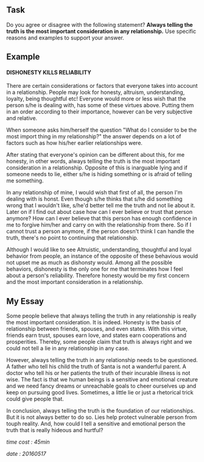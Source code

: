 ## Task
Do you agree or disagree with the following statement?
**Always telling the truth is the most important consideration in any relationship.**
Use specific reasons and examples to support your answer.

## Example

#### DISHONESTY KILLS RELIABILITY

There are certain considerations or factors that everyone takes into account in a relationship. People may look for honesty, altruism, understanding, loyalty, being thoughtful etc! Everyone would more or less wish that the person s/he is dealing with, has some of these virtues above. Putting them in an order according to their importance, however can be very subjective and relative.

When someone asks him/herself the question "What do I consider to be the most import thing in my relationship?" the answer depends on a lot of factors such as how his/her earlier relationships were.

After stating that everyone's opinion can be different about this, for me honesty, in other words, always telling the truth is the most important consideration in a relationship. Opposite of this is inarguable lying and if someone needs to lie, either s/he is hiding something or is afraid of telling me something.

In any relationship of mine, I would wish that first of all, the person I'm dealing with is honst. Even though s/he thinks that s/he did something wrong that I wouldn't like, s/he'd better tell me the truth and not lie about it. Later on if I find out about case how can I ever believe or trust that person anymore? How can I ever believe that this person has enough confidence in me to forgive him/her and carry on with the relationship from there. So if I cannot trust a person anymore, if the person doesn't think I can handle the truth, there's no point to continuing that relationship.

Although I would like to see Altruistic, understanding, thoughtful and loyal behavior from people, an instance of the opposite of these behavious would not upset me as much as dishonsty would. Among all the possible behaviors, dishonesty is the only one for me that terminates how I feel about a person's reliability. Therefore honesty would be my first concern and the most important consideration in a relationship.

## My Essay

Some people believe that always telling the truth in any relationship is really the most important consideration. It is indeed. Honesty is the basis of relationship between friends, spouses, and even states. With this virtue, friends earn trust, spouses earn love, and states earn cooperations and prosperities. Thereby, some people claim that truth is always right and we could not tell a lie in any relationship in any case.

However, always telling the truth in any relationship needs to be questioned. A father who tell his child the truth of Santa is not a wanderful parent. A doctor who tell his or her patients the truth of their incurable illness is not wise. The fact is that we human beings is a sensitive and emotional creature and we need fancy dreams or unreachable goals to cheer ourselves up and keep on pursuing good lives. Sometimes, a little lie or just a rhetorical trick could give people that.

In conclusion, always telling the truth is the foundation of our relationships. But it is not always better to do so. Lies help protect vulnerable person from touph reality. And, how could I tell a sensitive and emotional person the truth that is really hideous and hurtful?


*time cost : 45min*

*date : 20160517*

